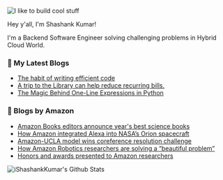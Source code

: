 ![I like to build cool stuff](https://res.cloudinary.com/dt8g3rhcy/image/upload/v1595929574/i_like_to_build_cool_shit._1_nzbwjh.png)

Hey y'all, I'm Shashank Kumar! 

I'm a Backend Software Engineer solving challenging problems in Hybrid Cloud World.

### 📕 My Latest Blogs
<!-- BLOG-POST-LIST:START -->
- [The habit of writing efficient code](https://medium.com/@ishashankkumar/the-habit-of-writing-efficient-code-153b05f04269?source=rss-d24dda280d5f------2)
- [A trip to the Library can help reduce recurring bills.](https://medium.com/swlh/a-trip-to-the-library-can-help-reduce-recurring-bills-23bca495cdf5?source=rss-d24dda280d5f------2)
- [The Magic Behind One-Line Expressions in Python](https://medium.com/swlh/the-magic-behind-one-line-expressions-in-python-816c10180c5c?source=rss-d24dda280d5f------2)
<!-- BLOG-POST-LIST:END -->

### 📕 Blogs by Amazon
<!-- AMAZON-BLOG-POST-LIST:START -->
- [Amazon Books editors announce year&#39;s best science books](https://www.amazon.science/latest-news/amazon-books-editors-announce-picks-for-best-2022-general-interest-science-books)
- [How Amazon integrated Alexa into NASA’s Orion spacecraft](https://www.amazon.science/latest-news/the-science-behind-alexa-on-artemis-and-orion-spacecraft-nasa)
- [Amazon-UCLA model wins coreference resolution challenge](https://www.amazon.science/blog/amazon-ucla-model-wins-coreference-resolution-challenge)
- [How Amazon Robotics researchers are solving a “beautiful problem”](https://www.amazon.science/latest-news/how-amazon-robotics-researchers-are-solving-a-beautiful-problem)
- [Honors and awards presented to Amazon researchers](https://www.amazon.science/latest-news/honors-and-awards-presented-to-amazon-researchers-november-2022)
<!-- AMAZON-BLOG-POST-LIST:END -->



<img align="center" alt="iShashankKumar's Github Stats" src="https://github-readme-stats.vercel.app/api?username=ishashankkumar&show_icons=true&hide_border=true" />
